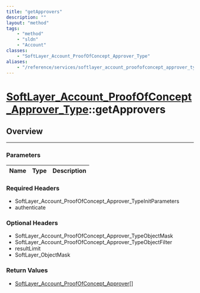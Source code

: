 ```yaml
---
title: "getApprovers"
description: ""
layout: "method"
tags:
    - "method"
    - "sldn"
    - "Account"
classes:
    - "SoftLayer_Account_ProofOfConcept_Approver_Type"
aliases:
    - "/reference/services/softlayer_account_proofofconcept_approver_type/getApprovers"
---
```

# [SoftLayer_Account_ProofOfConcept_Approver_Type](/reference/services/SoftLayer_Account_ProofOfConcept_Approver_Type)::getApprovers





## Overview 


-----

### Parameters 
|Name | Type | Description |
| --- | --- | --- |


### Required Headers
* SoftLayer_Account_ProofOfConcept_Approver_TypeInitParameters
* authenticate


### Optional Headers
* SoftLayer_Account_ProofOfConcept_Approver_TypeObjectMask
* SoftLayer_Account_ProofOfConcept_Approver_TypeObjectFilter
* resultLimit
* SoftLayer_ObjectMask

### Return Values
* <a href='/reference/datatypes/SoftLayer_Account_ProofOfConcept_Approver'>SoftLayer_Account_ProofOfConcept_Approver[] </a>




